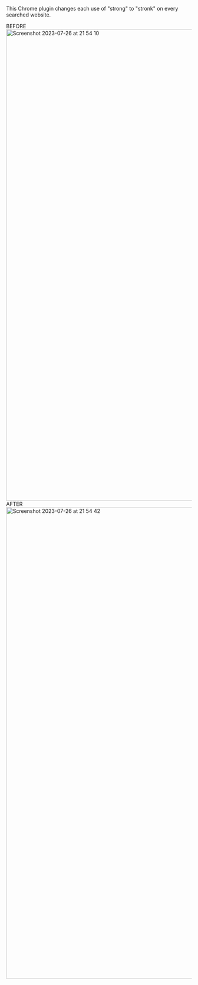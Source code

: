 This Chrome plugin changes each use of "strong" to "stronk" on every searched website.

BEFORE
<img width="1280" alt="Screenshot 2023-07-26 at 21 54 10" src="https://github.com/Wendo324/stronk/assets/106747572/c404cf39-bc68-49de-8d8c-4660b5609f0d">
AFTER
<img width="1280" alt="Screenshot 2023-07-26 at 21 54 42" src="https://github.com/Wendo324/stronk/assets/106747572/513e9b7c-422f-4422-8ab7-835fd9f704b3">
